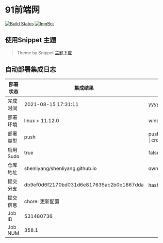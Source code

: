 # 91前端网

[![Build Status](https://travis-ci.com/shenliyang/shenliyang.github.io.svg?branch=dev)](https://travis-ci.com/shenliyang/shenliyang.github.io)
[![ImgBot](https://img.shields.io/badge/ImgBot-build-brightgreen.svg)]()

## 使用Snippet 主题
>  Theme by Snippet [主题下载](https://github.com/shenliyang/hexo-theme-snippet)

## 自动部署集成日志
部署状态 | 集成结果 | 参考值
---|---|---
完成时间 | 2021-08-15 17:31:11 | yyyy-mm-dd hh:mm:ss
部署环境 | linux + 11.12.0 | window \| linux + stable
部署类型 | push | push \| pull_request \| api \| cron
启用Sudo | true | false \| true
仓库地址 | shenliyang/shenliyang.github.io | owner_name/repo_name
提交分支 | db9ef0d6f2170bd031d6e817635ac2b0e1867dda | hash 16位
提交信息 | chore: 更新配置 |
Job ID   | 531480736 |
Job NUM  | 358.1 |
